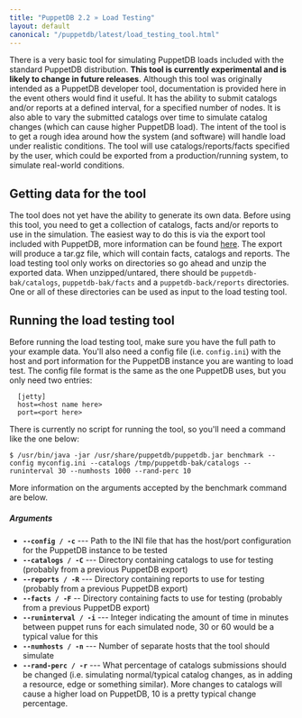 ```yaml
---
title: "PuppetDB 2.2 » Load Testing"
layout: default
canonical: "/puppetdb/latest/load_testing_tool.html"
---
```


[export]: ./migrate.html

There is a very basic tool for simulating PuppetDB loads included with
the standard PuppetDB distribution. **This tool is currently experimental
and is likely to change in future releases**. Although this tool was
originally intended as a PuppetDB developer tool, documentation is
provided here in the event others would find it useful. It has the
ability to submit catalogs and/or reports at a defined interval, for a
specified number of nodes. It is also able to vary the submitted
catalogs over time to simulate catalog changes (which can cause higher
PuppetDB load). The intent of the tool is to get a rough idea around
how the system (and software) will handle load under realistic
conditions. The tool will use catalogs/reports/facts specified by the user,
which could be exported from a production/running system, to simulate
real-world conditions.

Getting data for the tool
-----

The tool does not yet have the ability to generate its own data.
Before using this tool, you need to get a collection of catalogs, facts
and/or reports to use in the simulation. The easiest way to do this is
via the export tool included with PuppetDB, more information can be
found [here][export]. The export will produce a tar.gz file, which
will contain facts, catalogs and reports. The load testing tool only works on
directories so go ahead and unzip the exported
data. When unzipped/untared, there should be `puppetdb-bak/catalogs`,
`puppetdb-bak/facts` and a `puppetdb-back/reports` directories. One or all of
these directories can be used as input to the load testing tool.

Running the load testing tool
-----

Before running the load testing tool, make sure you have the full path to
your example data. You'll also need a config file (i.e.
`config.ini`) with the host and port information for the PuppetDB
instance you are wanting to load test. The config file format is the
same as the one PuppetDB uses, but you only need two entries:

      [jetty]
      host=<host name here>
      port=<port here>

There is currently no script for running the tool, so you'll need a
command like the one below:

    $ /usr/bin/java -jar /usr/share/puppetdb/puppetdb.jar benchmark --config myconfig.ini --catalogs /tmp/puppetdb-bak/catalogs --runinterval 30 --numhosts 1000 --rand-perc 10

More information on the arguments accepted by the benchmark command
are below.

##### Arguments

- **`--config / -c`** --- Path to the INI file that has the host/port configuration for the PuppetDB instance to be tested
- **`--catalogs / -C`** --- Directory containing catalogs to use for testing (probably from a previous PuppetDB export)
- **`--reports / -R`** --- Directory containing reports to use for testing (probably from a previous PuppetDB export)
- **`--facts / -F`** -- Directory containing facts to use for testing (probably from a previous PuppetDB export)
- **`--runinterval / -i`** --- Integer indicating the amount of time in minutes between puppet runs for each simulated node, 30 or 60 would be a typical value for this
- **`--numhosts / -n`** --- Number of separate hosts that the tool should simulate
- **`--rand-perc / -r`** --- What percentage of catalogs submissions should be changed (i.e. simulating normal/typical catalog changes, as in adding a resource, edge or something similar). More changes to catalogs will cause a higher load on PuppetDB, 10 is a pretty typical change percentage.
